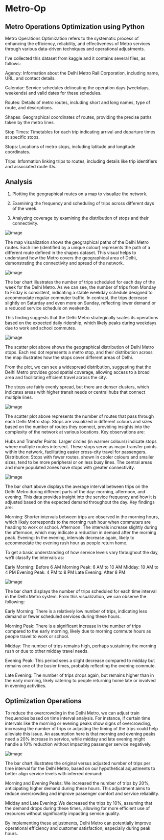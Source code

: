 # Metro-Op
## Metro Operations Optimization using Python
Metro Operations Optimization refers to the systematic process of enhancing the efficiency, reliability, and effectiveness of Metro services through various data-driven techniques and operational adjustments.

I've collected this dataset from kaggle and it contains several files, as follows:

Agency: Information about the Delhi Metro Rail Corporation, including name, URL, and contact details.

Calendar: Service schedules delineating the operation days (weekdays, weekends) and valid dates for these schedules.

Routes: Details of metro routes, including short and long names, type of route, and descriptions.

Shapes: Geographical coordinates of routes, providing the precise paths taken by the metro lines.

Stop Times: Timetables for each trip indicating arrival and departure times at specific stops.

Stops: Locations of metro stops, including latitude and longitude coordinates.

Trips: Information linking trips to routes, including details like trip identifiers and associated route IDs.


## Analysis

1. Plotting the geographical routes on a map to visualize the network.
   
2. Examining the frequency and scheduling of trips across different days of the week.
   
3. Analyzing coverage by examining the distribution of stops and their connectivity.

![image](https://github.com/Koninikax/Metro-Op/assets/96631757/f8c23e40-c613-4b5e-8658-ab87ef9579b4) 

The map visualization shows the geographical paths of the Delhi Metro routes. Each line (identified by a unique colour) represents the path of a different route defined in the shapes dataset. This visual helps to understand how the Metro covers the geographical area of Delhi, demonstrating the connectivity and spread of the network.

![image](https://github.com/Koninikax/Metro-Op/assets/96631757/567556c7-8f26-497c-9283-58b7ba1f0e85)

The bar chart illustrates the number of trips scheduled for each day of the week for the Delhi Metro. As we can see, the number of trips from Monday to Friday is consistent, indicating a stable weekday schedule designed to accommodate regular commuter traffic. In contrast, the trips decrease slightly on Saturday and even more on Sunday, reflecting lower demand or a reduced service schedule on weekends.

This finding suggests that the Delhi Metro strategically scales its operations based on the expected daily ridership, which likely peaks during weekdays due to work and school commutes.

![image](https://github.com/Koninikax/Metro-Op/assets/96631757/a1a8644e-9e72-4ad2-9dab-af2c3a406825)

The scatter plot above shows the geographical distribution of Delhi Metro stops. Each red dot represents a metro stop, and their distribution across the map illustrates how the stops cover different areas of Delhi.

From the plot, we can see a widespread distribution, suggesting that the Delhi Metro provides good spatial coverage, allowing access to a broad area and facilitating efficient travel across the city.

The stops are fairly evenly spread, but there are denser clusters, which indicates areas with higher transit needs or central hubs that connect multiple lines.

![image](https://github.com/Koninikax/Metro-Op/assets/96631757/eeca3b28-54be-419d-9b78-5179713de650)

The scatter plot above represents the number of routes that pass through each Delhi Metro stop. Stops are visualized in different colours and sizes based on the number of routes they connect, providing insights into the complexity of the network at various locations. Key observations are:

Hubs and Transfer Points: Larger circles (in warmer colours) indicate stops where multiple routes intersect. These stops serve as major transfer points within the network, facilitating easier cross-city travel for passengers.
Distribution: Stops with fewer routes, shown in cooler colours and smaller sizes, tend to be more peripheral or on less busy lines. The central areas and more populated zones have stops with greater connectivity.

![image](https://github.com/Koninikax/Metro-Op/assets/96631757/3bfada0f-f9cb-4d65-bf5f-0d25e271c387)


The bar chart above displays the average interval between trips on the Delhi Metro during different parts of the day: morning, afternoon, and evening. This data provides insight into the service frequency and how it is adjusted based on the expected demand throughout the day. Key findings are:

Morning: Shorter intervals between trips are observed in the morning hours, which likely corresponds to the morning rush hour when commuters are heading to work or school.
Afternoon: The intervals increase slightly during the afternoon, which may indicate a reduction in demand after the morning peak.
Evening: In the evening, intervals decrease again, likely to accommodate the evening rush hour as people return home.

To get a basic understanding of how service levels vary throughout the day, we’ll classify the intervals as:

Early Morning: Before 6 AM
Morning Peak: 6 AM to 10 AM
Midday: 10 AM to 4 PM
Evening Peak: 4 PM to 8 PM
Late Evening: After 8 PM


![image](https://github.com/Koninikax/Metro-Op/assets/96631757/b345f9b4-e7cb-448d-bbe0-4b1f2bd311cf)

The bar chart displays the number of trips scheduled for each time interval in the Delhi Metro system. From this visualization, we can observe the following:

Early Morning: There is a relatively low number of trips, indicating less demand or fewer scheduled services during these hours.

Morning Peak: There is a significant increase in the number of trips compared to the early morning, likely due to morning commute hours as people travel to work or school.

Midday: The number of trips remains high, perhaps sustaining the morning rush or due to other midday travel needs.

Evening Peak: This period sees a slight decrease compared to midday but remains one of the busier times, probably reflecting the evening commute.

Late Evening: The number of trips drops again, but remains higher than in the early morning, likely catering to people returning home late or involved in evening activities.


## Optimization Operations
To reduce the overcrowding in the Delhi Metro, we can adjust train frequencies based on time interval analysis. For instance, if certain time intervals like the morning or evening peaks show signs of overcrowding, increasing the number of trips or adjusting the timing of the trips could help alleviate this issue.
An assumption here is that morning and evening peaks need a 20% increase in service, while midday and late evening might handle a 10% reduction without impacting passenger service negatively.

![image](https://github.com/Koninikax/Metro-Op/assets/96631757/54a0cd89-b63c-444c-9880-e9641bfd1d54)


The bar chart illustrates the original versus adjusted number of trips per time interval for the Delhi Metro, based on our hypothetical adjustments to better align service levels with inferred demand:

Morning and Evening Peaks: We increased the number of trips by 20%, anticipating higher demand during these hours. This adjustment aims to reduce overcrowding and improve passenger comfort and service reliability.

Midday and Late Evening: We decreased the trips by 10%, assuming that the demand drops during these times, allowing for more efficient use of resources without significantly impacting service quality.

By implementing these adjustments, Delhi Metro can potentially improve operational efficiency and customer satisfaction, especially during peak hours.
